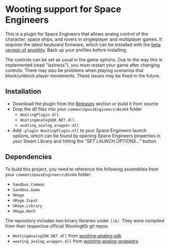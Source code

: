 # Wooting support for Space Engineers

This is a plugin for Space Engineers that allows analog control of the character, space ships, and rovers in singleplayer and multiplayer games. It requires the latest keyboard firmware, which can be installed with the [beta version of wootility](https://s3.eu-west-2.amazonaws.com/wooting-update/wootility-win-beta/wootility-beta+Setup+3.4.3-beta.exe). Back up your profiles before installing.

The controls can be set as usual in the game options. Due to the way this is implemented (read "laziness"), you must restart your game after changing controls. There may also be problems when playing scenarios that block/unblock player movements. These issues may be fixed in the future.

## Installation

* Download the plugin from the [Releases](https://github.com/Garbius/WootingPlugin/releases) section or build it from source
* Drop the dll files into your `common\SpaceEngineers\Bin64` folder
  * `WootingPlugin.dll`
  * `WootingAnalogSDK.NET.dll`
  * `wooting_analog_wrapper.dll`
* Add `-plugin WootingPlugin.dll` to your Space Engineers launch options, which can be found by opening Space Engineers properties in your Steam Library and hitting the _"SET LAUNCH OPTIONS..."_ button

## Dependencies

To build this project, you need to reference the following assemblies from your `common\SpaceEngineers\Bin64` folder:
* `Sandbox.Common`
* `Sandbox.Game`
* `VRage`
* `VRage.Input`
* `VRage.Library`
* `VRage.Math`

The repository includes two binary libraries under `lib/`. They were compiled from their respective official WootingKb git repos.
* `WootingAnalogSDK.NET.dll` from [wooting-analog-sdk](https://github.com/WootingKb/wooting-analog-sdk)
* `wooting_analog_wrapper.dll` from [wooting-analog-wrappers](https://github.com/WootingKb/wooting-analog-wrappers)
